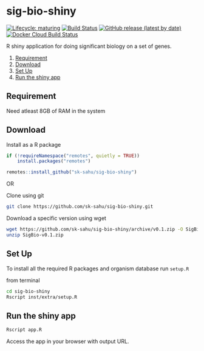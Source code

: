 # sig-bio-shiny

<!-- badges: start -->
  [![Lifecycle: maturing](https://img.shields.io/badge/lifecycle-maturing-blue.svg)](https://www.tidyverse.org/lifecycle/#maturing)
  [![Build Status](https://travis-ci.org/sk-sahu/sig-bio-shiny.svg?branch=master)](https://travis-ci.org/sk-sahu/sig-bio-shiny)
  [![GitHub release (latest by date)](https://img.shields.io/github/v/release/sk-sahu/sig-bio-shiny)](https://github.com/sk-sahu/sig-bio-shiny/releases)
  [![Docker Cloud Build Status](https://img.shields.io/docker/cloud/build/sudosk/sig-bio-shiny)](https://hub.docker.com/repository/docker/sudosk/sig-bio-shiny/builds)
<!-- badges: end -->

R shiny application for doing significant biology on a set of genes.

1. [Requirement](#requirement)
2. [Download](#download)
3. [Set Up](#set-up)
4. [Run the shiny app](#run-the-shiny-app)


## Requirement
Need atleast 8GB of RAM in the system

## Download
Install as a R package
```r
if (!requireNamespace("remotes", quietly = TRUE))
    install.packages("remotes")

remotes::install_github("sk-sahu/sig-bio-shiny")
```
OR

Clone using git
```bash
git clone https://github.com/sk-sahu/sig-bio-shiny.git
```

Download a specific version using wget
```bash
wget https://github.com/sk-sahu/sig-bio-shiny/archive/v0.1.zip -O SigBio-v0.1.zip
unzip SigBio-v0.1.zip
```

## Set Up
To install all the required R packages and organism database run `setup.R`

from terminal
```bash
cd sig-bio-shiny
Rscript inst/extra/setup.R
```

## Run the shiny app
```bash
Rscript app.R
```
Access the app in your browser with output URL.
